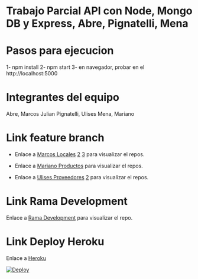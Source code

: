 # Trabajo Parcial API con Node, Mongo DB y Express, Abre, Pignatelli, Mena

# Pasos para ejecucion

1- npm install
2- npm start
3- en navegador, probar en el http://localhost:5000

# Integrantes del equipo

Abre, Marcos Julian
Pignatelli, Ulises
Mena, Mariano


# Link feature branch

+ Enlace a [Marcos Locales](https://github.com/marianomena/Supermercado/tree/feature/locales) [2](https://github.com/marianomena/parcial-mcga/tree/feature/locales) [3](https://github.com/marcos-julian-abre/parcial-mcga/tree/develop) para visualizar el repos.
						   

+ Enlace a [Mariano Productos](https://github.com/marianomena/Supermercado/tree/feature/productos) para visualizar el repos.

+ Enlace a [Ulises Proveedores](https://github.com/marianomena/Supermercado/tree/feature/proveedores) [2](https://github.com/marianomena/parcial-mcga/tree/feature/proveedores)  para visualizar el repos. 
							   

# Link Rama Development
Enlace a [Rama Development](https://github.com/marianomena/parcial-mcga/tree/develop) para visualizar el repo.

# Link Deploy Heroku
Enlace a [Heroku](https://parcial1mgca.herokuapp.com)



[![Deploy](https://www.herokucdn.com/deploy/button.svg)](https://heroku.com/deploy)